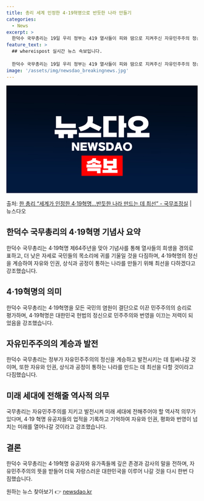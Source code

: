 ```yaml
---
title: 총리 세계 인정한 4·19혁명으로 반듯한 나라 만들기
categories:
  - News
excerpt: >
  한덕수 국무총리는 19일 우리 정부는 419 열사들이 피와 땀으로 지켜주신 자유민주주의 정신을 기리고 계승하…
feature_text: >
  ## whereispost 실시간 뉴스 속보입니다.

  한덕수 국무총리는 19일 우리 정부는 419 열사들이 피와 땀으로 지켜주신 자유민주주의 정신을 기리고 계승하…
image: '/assets/img/newsdao_breakingnews.jpg'
---
```


![뉴스다오 속보](/assets/img/newsdao_breakingnews.jpg)

<p>출처: <a href="https://newsdao.kr/3633" rel="dofollow">한 총리 “세계가 인정한 4·19혁명…반듯한 나라 만드는 데 최선”  - 국무조정실</a> | 뉴스다오</p>

<h2 data-ke-size="size26">한덕수 국무총리의 4·19혁명 기념사 요약</h2>
<p data-ke-size="size16">한덕수 국무총리는 4·19혁명 제64주년을 맞아 기념사를 통해 열사들의 희생을 경의로 표하고, 더 낮은 자세로 국민들의 목소리에 귀를 기울일 것을 다짐하며, 4·19혁명의 정신을 계승하여 자유와 인권, 상식과 공정이 통하는 나라를 만들기 위해 최선을 다하겠다고 강조했습니다.</p>

<h2 data-ke-size="size26">4·19혁명의 의미</h2>
<p data-ke-size="size16">한덕수 국무총리는 4·19혁명을 모든 국민의 염원이 결단으로 이끈 민주주의의 승리로 평가하며, 4·19혁명은 대한민국 헌법의 정신으로 민주주의와 번영을 이끄는 저력이 되었음을 강조했습니다.</p>

<h2 data-ke-size="size26">자유민주주의의 계승과 발전</h2>
<p data-ke-size="size16">한덕수 국무총리는 정부가 자유민주주의의 정신을 계승하고 발전시키는 데 힘써나갈 것이며, 또한 자유와 인권, 상식과 공정이 통하는 나라를 만드는 데 최선을 다할 것이라고 다짐했습니다.</p>

<h2 data-ke-size="size26">미래 세대에 전해줄 역사적 의무</h2>
<p data-ke-size="size16">국무총리는 자유민주주의를 지키고 발전시켜 미래 세대에 전해주어야 할 역사적 의무가 있다며, 4·19 혁명 유공자들의 업적을 기록하고 기억하여 자유와 인권, 평화와 번영이 넘치는 미래를 열어나갈 것이라고 강조했습니다.</p>

<h2 data-ke-size="size26">결론</h2>
<p data-ke-size="size16">한덕수 국무총리는 4·19혁명 유공자와 유가족들께 깊은 존경과 감사의 말을 전하며, 자유민주주의의 뜻을 받들어 더욱 자랑스러운 대한민국을 이루어 나갈 것을 다시 한번 다짐했습니다.</p>
 

원하는 뉴스 찾아보기 👉 <a href="https://newsdao.kr" rel="dofollow">newsdao.kr</a>


